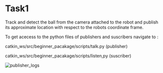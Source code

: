 # Task1
Track and detect the ball from the camera attached to the robot and publish its approximate location with respect to the robots coordinate frame.

To get acecess to the python files of publishers and suscribers navigate to :

catkin_ws/src/beginner_pacakage/scripts/talk.py (publisher)

catkin_ws/src/beginner_pacakage/scripts/listen,py (suscriber)

![publisher_logs](https://github.com/iamsam15/Task1/assets/134360554/42e1d758-87eb-4ef7-a9d3-e1cf401fdd33)
